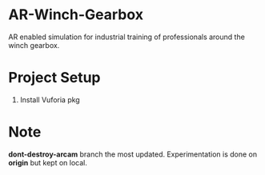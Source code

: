 # AR-Winch-Gearbox
AR enabled simulation for industrial training of professionals around the winch gearbox.

# Project Setup
1. Install Vuforia pkg

# Note
**dont-destroy-arcam** branch the most updated.
Experimentation is done on **origin** but kept on local.
